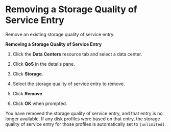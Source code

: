 # Removing a Storage Quality of Service Entry

Remove an existing storage quality of service entry.

**Removing a Storage Quality of Service Entry**

1. Click the **Data Centers** resource tab and select a data center.

2. Click **QoS** in the details pane.

3. Click **Storage**.

4. Select the storage quality of service entry to remove.

5. Click **Remove**.

6. Click **OK** when prompted.

You have removed the storage quality of service entry, and that entry is no longer available. If any disk profiles were based on that entry, the storage quality of service entry for those profiles is automatically set to `[unlimited]`.
